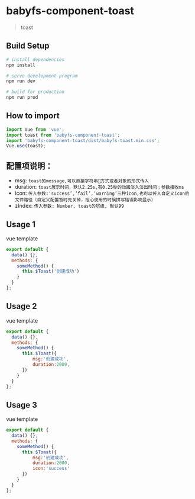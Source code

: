 # babyfs-component-toast

> toast

## Build Setup

``` bash
# install dependencies
npm install

# serve development program
npm run dev

# build for production
npm run prod
```

## How to import

``` javascript
import Vue from 'vue';
import toast from 'babyfs-component-toast';
import 'babyfs-component-toast/dist/babyfs-toast.min.css';
Vue.use(toast);
```
## 配置项说明：
- msg:
 ```toast的message,可以直接字符串方式或者对象的形式传入```
- duration:
 ```toast展示时间，默认2.25s,有0.25秒的动画淡入淡出时间；参数接收ms```
- icon:
 ```传入参数:‘success’,‘fail’,‘warning’三种icon,也可以传入自定义icon的文件路径（自定义配置暂时先关掉，担心使用的时候拼写错误影响显示）```
- zIndex:
 ```传入参数: Number, toast的层级, 默认99```



## Usage 1
vue template

``` javascript
export default {
  data() {},
  methods: {
    someMethod() {
      this.$Toast('创建成功')
    }
  }
};
```

## Usage 2
vue template

``` javascript
export default {
  data() {},
  methods: {
    someMethod() {
      this.$Toast({
          msg:'创建成功',
          duration:2000,
      })
    }
  }
};

```
## Usage 3
vue template

``` javascript
export default {
  data() {},
  methods: {
    someMethod() {
      this.$Toast({
          msg:'创建成功',
          duration:2000,
          icon:'success'
      })
    }
  }
};
```
